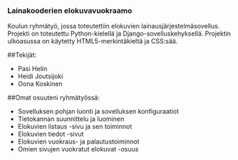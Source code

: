 ### Lainakooderien elokuvavuokraamo
Koulun ryhmätyö, jossa toteutettiin elokuvien lainausjärjestelmäsovellus. Projekti on toteutettu Python-kielellä ja Django-sovelluskehyksellä. 
Projektin ulkoasussa on käytetty HTML5-merkintäkieltä ja CSS:sää.

##Tekijät:
- Pasi Helin
- Heidi Joutsijoki
- Oona Koskinen

##Omat osuuteni ryhmätyössä:
- Sovelluksen pohjan luonti ja sovelluksen konfiguraatiot
- Tietokannan suunnittelu ja luominen 
- Elokuvien listaus -sivu ja sen toiminnot
- Elokuvien tiedot -sivut
- Elokuvien vuokraus- ja palautustoiminnot
- Omien sivujen vuokratut elokuvat -osuus
